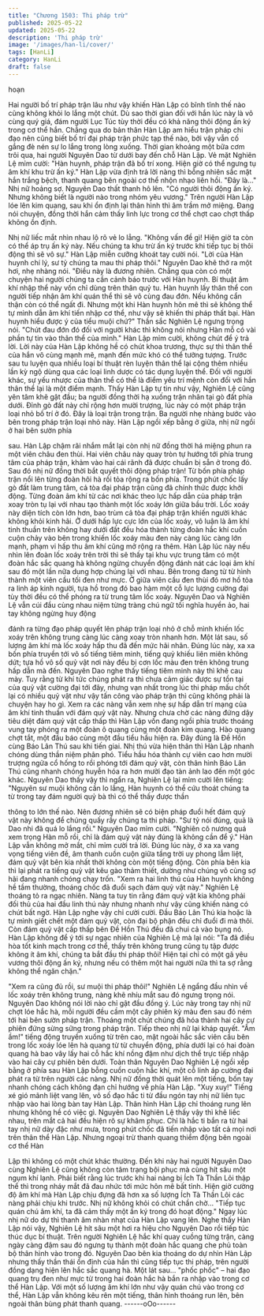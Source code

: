 ```yaml
---
title: "Chương 1503: Thi pháp trừ"
published: 2025-05-22
updated: 2025-05-22
description: 'Thi pháp trừ'
image: '/images/han-li/cover/'
tags: [HanLi]
category: HanLi
draft: false
---
```


hoạn

Hai người bố trí pháp trận lâu như vậy khiến Hàn Lập có bĩnh tĩnh
thế nào cũng không khỏi lo lắng một chút.
Dù sao thời gian đối với hắn lúc này là vô cùng quý giá, đám
người Lục Túc tùy thời đều có khả năng thôi động ấn ký trong cơ
thể hắn.
Chẳng qua do bản thân Hàn Lập am hiểu trận pháp chi đạo nên
cũng biết bố trí đại pháp trận phức tạp thế nào, bởi vậy vẫn cố
gắng đè nén sự lo lắng trong lòng xuống.
Thời gian khoảng một bữa cơm trôi qua, hai người Nguyên Dao
từ dưới bay đến chỗ Hàn Lập.
Vẻ mặt Nghiên Lệ mỉm cười:
"Hàn huynh, pháp trận đã bố trí xong. Hiện giờ có thể ngưng tụ
âm khí khu trừ ấn ký."
Hàn Lập vừa định trả lời nàng thì bỗng nhiên sắc mặt hắn trắng
bệch, thanh quang bên ngoài cơ thể nhộn nhạo liên hồi.
"Đây là…" Nhị nữ hoảng sợ. Nguyên Dao thất thanh hô lên.
"Có người thôi động ấn ký. Nhưng không biết là người nào trong
nhóm yêu vương." Trên người Hàn Lập lóe lên kim quang, sau khi
ổn định lại thân hình thì âm trầm mở miệng.
Đang nói chuyện, đồng thời hắn cảm thấy linh lực trong cơ thể
chợt cao chợt thấp không ổn định.

Nhị nữ liếc mắt nhìn nhau lộ rõ vẻ lo lẳng.
"Không vấn đề gì! Hiện giờ ta còn có thể áp trụ ấn ký này. Nếu
chúng ta khu trừ ấn ký trước khi tiếp tục bị thôi động thì sẽ vô sự."
Hàn Lập miễn cưỡng khoát tay cười nói.
"Lời của Hàn huynh chí lý, sư tỷ chúng ta mau thi pháp thôi."
Nguyên Dao khẽ thở ra một hơi, nhẹ nhàng nói.
"Điều này là đương nhiên. Chẳng qua còn có một chuyện hai
người chúng ta cần cảnh báo trước với Hàn huynh. Bí thuật âm
khí nhập thể này vốn chỉ dùng trên thân quỷ tu. Hàn huynh lấy
thân thể con người tiếp nhận âm khí quán thể thì sẽ vô cùng đau
đớn. Nếu không cẩn thận còn có thể ngất đi. Nhưng một khi Hàn
huynh hôn mê thì sẽ không thể tự mình dẫn âm khí tiến nhập cơ
thể, như vậy sẽ khiến thi pháp thất bại. Hàn huynh hiểu được ý
của tiểu muội chứ?" Thần sắc Nghiên Lệ ngưng trọng nói.
"Chút đau đớn đó đối với người khác thì không nói nhưng Hàn mỗ
có vài phần tự tin vào thân thể của mình."
Hàn Lập mỉm cười, không chút để ý trả lời.
Lời này của Hàn Lập không hề có chút khoa trương, thực sự thì
thân thể của hắn vô cùng mạnh mẽ, mạnh đến mức khó có thể
tưởng tượng. Trước sau tu luyện qua nhiều loại bí thuật rèn luyện
thân thể lại cộng thêm nhiều lần kỳ ngộ dùng qua các loại linh
dược có tác dụng luyện thể. Đối với người khác, sự yếu nhược
của thân thể có thể là điểm yếu trí mệnh còn đối với hắn thân thể
lại là một điểm mạnh.
Thấy Hàn Lập tự tin như vậy, Nghiên Lệ cũng yên tâm khẽ gật
đầu; ba người đồng thời hạ xuống trận nhãn tại gò đất phía dưới.
Đỉnh gò đất này chỉ rộng hơn mười trượng, lúc này có một pháp
trận loại nhỏ bố trí ở đó. Đây là loại trận trong trận.
Ba người nhẹ nhàng bước vào bên trong pháp trận loại nhỏ này.
Hàn Lập ngồi xếp bằng ở giữa, nhị nữ ngồi ở hai bên sườn phía

sau.
Hàn Lập chậm rãi nhắm mắt lại còn nhị nữ đồng thời há miệng
phun ra một viên châu đen thùi.
Hai viên châu này quay tròn tự hướng tới phía trung tâm của
pháp trận, khảm vào hai cái rãnh đã được chuẩn bị sẵn ở trong
đó. Sau đó nhị nữ đồng thời bắt quyết thôi động pháp trận!
Từ bốn phía pháp trận nổi lên từng đoàn hôi hà rồi tỏa rộng ra
bốn phía.
Trong phút chốc lấy gò đất làm trung tâm, cả tòa đại pháp trận
cũng đã chính thức được khởi động.
Từng đoàn âm khí từ các nơi khác theo lực hấp dẫn của pháp
trận xoay tròn tụ lại với nhau tạo thành một lốc xoáy lớn giữa bầu
trời.
Lốc xoáy này diện tích còn lớn hơn, bao trùm cả tòa đại pháp trận
khiến người khác không khỏi kinh hãi.
Ở dưới hấp lực cực lớn của lốc xoáy, vô luận là âm khí tinh thuần
trên không hay dưới đất đều hóa thành từng đoàn hắc khí cuồn
cuộn chảy vào bên trong khiến lốc xoáy màu đen này càng lúc
càng lớn mạnh, phạm vi hấp thu âm khí cũng mở rộng ra thêm.
Hàn Lập lúc này nếu nhìn lên đoàn lốc xoáy trên trời thì sẽ thấy
tại khu vực trung tâm có một đoàn hắc sắc quang hà không
ngừng chuyển động đánh nát các loại âm khí sau đó một lần nữa
dung hợp chúng lại với nhau.
Bên trong đang từ từ hình thành một viên cầu tối đen như mực.
Ở giữa viên cầu đen thùi đó mơ hồ tỏa ra linh áp kinh người, tựa
hồ trong đó bao hàm một cỗ lực lượng cường đại tùy thời đều có
thể phóng ra từ trung tâm lốc xoáy.
Nguyên Dao và Nghiên Lệ vẫn cúi đầu cùng nhau niệm từng
tràng chú ngữ tối nghĩa huyền ảo, hai tay không ngừng huy động

đánh ra từng đạo pháp quyết lên pháp trận loại nhỏ ở chỗ mình
khiến lốc xoáy trên không trung càng lúc càng xoay tròn nhanh
hơn.
Một lát sau, số lượng âm khí mà lốc xoáy hấp thu đã đến mức hãi
nhân.
Đúng lúc này, xa xa bốn phía truyền tới vô số tiếng tiêm minh,
tiếng quỷ khiếu liên miên không dứt; tựa hồ vô số quỷ vật nơi này
đều bị cơn lốc màu đen trên không trung hấp dẫn mà đến.
Nguyên Dao nghe thấy tiếng tiêm minh này thì khẽ cau mày.
Tuy rằng từ khí tức chúng phát ra thì chưa cảm giác được sự tồn
tại của quỷ vật cường đại tới đây, nhưng vạn nhất trong lúc thi
pháp mấu chốt lại có nhiều quỷ vật như vậy tấn công vào pháp
trận thì cũng không phải là chuyện hay ho gì.
Xem ra các nàng vẫn xem nhẹ sự hấp dẫn trí mạng của âm khí
tinh thuần với đám quỷ vật này.
Nhưng chưa chờ các nàng đứng dậy tiêu diệt đám quỷ vật cấp
thấp thì Hàn Lập vốn đang ngồi phía trước thoáng vung tay phóng
ra một đoàn ô quang cùng một đoàn kim quang.
Hào quang chợt tắt, một đầu báo cùng một đầu tiểu hầu hiện ra.
Đây đúng là Đề Hồn cùng Báo Lân Thú sau khi tiến giai.
Nhị thú vừa hiện thân thì Hàn Lập nhanh chóng dùng thần niệm
phân phó. Tiểu hầu hóa thành cự viên cao hơn mười trượng
ngửa cổ hống to rồi phóng tới đám quỷ vật, còn thân hình Báo
Lân Thú cũng nhanh chóng huyễn hóa ra hơn mười đạo tàn ảnh
lao đến một góc khác.
Nguyên Dao thấy vậy thì ngẩn ra, Nghiên Lệ lại mỉm cười lên
tiếng:
"Nguyên sư muội không cần lo lắng, Hàn huynh có thể cứu thoát
chúng ta từ trong tay đám người quỷ bà thì có thể thấy được thần

thông to lớn thế nào. Nên đương nhiên sẽ có biện pháp đuổi hết
đám quỷ vật này không để chúng quấy rầy chúng ta thi pháp.
"Sư tỷ nói đúng, quả là Dao nhi đã quá lo lắng rồi." Nguyên Dao
mỉm cười.
"Nghiên cô nương quá xem trọng Hàn mỗ rồi, chỉ là đám quỷ vật
này đúng là không cần để ý."
Hàn Lập vẫn không mở mắt, chỉ mỉm cười trả lời.
Đúng lúc này, ở xa xa vang vọng tiếng viên đề, âm thanh cuồn
cuộn giữa tầng trời uy phong lẫm liệt, đám quỷ vật bên kia nhất
thời không còn một tiếng động.
Còn phía bên kia thì lại phát ra tiếng quỷ vật kêu gào thảm thiết,
dường như chúng vô cùng sợ hãi đang nhanh chóng chạy trốn.
"Xem ra hai linh thú của Hàn huynh không hề tầm thường, thoáng
chốc đã đuổi sạch đám quỷ vật này." Nghiên Lệ thoáng tỏ ra ngạc
nhiên.
Nàng ta tuy tin rằng đám quỷ vật kia không phải đối thủ của hai
đầu linh thú này nhưng nhanh như vậy cũng khiến nàng có chút
bất ngờ.
Hàn Lập nghe vậy chỉ cười cười.
Đầu Báo Lân Thú kia hoặc là tự mình giết chết một đám quỷ vật,
còn đại bộ phận đều chỉ đuổi đi mà thôi.
Còn đám quỷ vật cấp thấp bên Đề Hồn Thú đều đã chui cả vào
bụng nó.
Hàn Lập không để ý tới sự ngạc nhiên của Nghiên Lệ mà lại nói:
"Ta đã điều hòa tốt kinh mạch trong cơ thể, thấy trên không trung
cũng tụ tập được không ít âm khí, chúng ta bắt đầu thi pháp thôi!
Hiện tại chỉ có một gã yêu vương thôi động ấn ký, nhưng nếu có
thêm một hai người nữa thì ta sợ rằng không thể ngăn chặn."

"Xem ra cũng đủ rồi, sư muội thi pháp thôi!" Nghiên Lệ ngẩng đầu
nhìn về lốc xoáy trên không trung, nàng khẽ nhíu mắt sau đó
ngưng trọng nói.
Nguyên Dao không nói lời nào chỉ gật đầu đồng ý.
Lúc này trong tay nhị nữ chợt lóe hắc hà, mỗi người đều cầm một
cây phiên kỳ màu đen sau đó ném tới hai bên sườn pháp trận.
Thoáng một chút chúng đã hóa thành hai cây cự phiên đứng sừng
sững trong pháp trận.
Tiếp theo nhị nữ lại kháp quyết.
"Ầm ầm!" tiếng động truyền xuống từ trên cao, mặt ngoài hắc sắc
viên cầu bên trong lốc xoáy lóe lên hà quang từ từ chuyển động,
phía dưới lại có hai đoàn quang hà bao vây lấy hai cỗ hắc khí
nồng đậm như dịch thể trực tiếp nhập vào hai cây cự phiên bên
dưới.
Toàn thân Nguyên Dao Nghiên Lệ ngồi xếp bằng ở phía sau Hàn
Lập bỗng cuồn cuộn hắc khí, một cỗ linh áp cường đại phát ra từ
trên người các nàng.
Nhị nữ đồng thời quát lên một tiếng, bốn tay nhanh chóng cách
không đạn chỉ hướng về phía Hàn Lập.
"Xuy xuy!" Tiếng xé gió mãnh liệt vang lên, vô số đạo hắc ti từ đầu
ngón tay nhị nữ liên tục nhập vào hai lòng bàn tay Hàn Lập.
Thân hình Hàn Lập chỉ thoáng rung lên nhưng không hề có việc
gì.
Nguyên Dao Nghiên Lệ thấy vậy thì khẽ liếc nhau, trên mắt cả hai
đều hiện rõ sự khâm phục.
Chỉ là hắc ti bắn ra từ hai tay nhị nữ dày đặc như mưa, trong phút
chốc đã tiến nhập vào tất cả mọi nơi trên thân thể Hàn Lập.
Nhưng ngoại trừ thanh quang thiểm động bên ngoài cơ thể Hàn

Lập thì không có một chút khác thường. Đến khi này hai người
Nguyên Dao cùng Nghiên Lệ cũng không còn tâm trạng bội phục
mà cùng hít sâu một ngụm khí lạnh.
Phải biết rằng lúc trước khi hai nàng bị Ích Tà Thần Lôi thập thể
thì trong nháy mắt đã đau nhức tới mức hôn mê bất tỉnh.
Hiện giờ cường độ âm khí mà Hàn Lập chịu đựng đã hơn xa số
lượng Ích Tà Thần Lôi các nàng phải chịu khi trước. Nhị nữ không
khỏi có chút chần chờ…
"Tiếp tục quán chú âm khí, ta đã cảm thấy một ấn ký trong đó
hoạt động."
Ngay lúc nhị nữ do dự thì thanh âm nhàn nhạt của Hàn Lập vang
lên.
Nghe thấy Hàn Lập nói vậy, Nghiên Lệ hít sâu một hơi ra hiệu cho
Nguyên Dao rồi tiếp túc thúc dục bí thuật.
Trên người Nghiên Lệ hắc khí quay cuồng từng trận, càng ngày
càng đậm sau đó ngưng tụ thành một đoàn hắc quang che phủ
toàn bộ thân hình vào trong đó.
Nguyên Dao bên kia thoáng do dự nhìn Hàn Lập nhưng thấy thần
thái ổn định của hắn thì cũng tiếp tục thi pháp, trên người đồng
dạng hiện lên hắc sắc quang hà.
Một lát sau… "phốc phốc" – hai đạo quang trụ đen như mực từ
trong hai đoàn hắc hà bắn ra nhập vào trong cơ thể Hàn Lập.
Với một số lượng âm khí lớn như vậy quán chú vào trong cơ thể,
Hàn Lập vẫn không kêu rên một tiếng, thân hình thoáng run lên,
bên ngoài thân bùng phát thanh quang.
------oOo------
